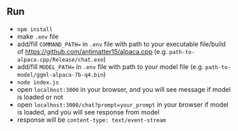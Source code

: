 ## Run
- `npm install`
- make `.env` file
- add/fill `COMMAND_PATH=` in `.env` file with path to your executable file/build of https://github.com/antimatter15/alpaca.cpp (e.g. `path-to-alpaca.cpp/Release/chat.exe`)
- add/fill `MODEL_PATH=` in `.env` file with path to your model file (e.g. `path-to-model/ggml-alpaca-7b-q4.bin`)
- `node index.js`
- open `localhost:3000` in your browser, and you will see message if model is loaded or not
- open `localhost:3000/chat?prompt=your_prompt` in your browser if model is loaded, and you will see response from model
- response will be `content-type: text/event-stream`